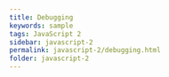 ```yaml
---
title: Debugging
keywords: sample
tags: JavaScript 2
sidebar: javascript-2
permalink: javascript-2/debugging.html
folder: javascript-2
---
```

